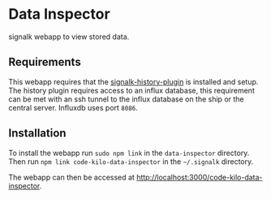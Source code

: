 # Data Inspector

signalk webapp to view stored data.

## Requirements

This webapp requires that the [signalk-history-plugin](https://github.com/codekilo/signalk-history-plugin) is installed and setup. 
The history plugin requires access to an influx database, this requirement can be met with an ssh tunnel to the influx database on the ship or the central server. Influxdb uses port `8086`.

## Installation
To install the webapp run `sudo npm link` in the `data-inspector` directory.
Then run `npm link code-kilo-data-inspector` in the `~/.signalk` directory.

The webapp can then be accessed at [http://localhost:3000/code-kilo-data-inspector](http://localhost:3000/code-kilo-data-inspector).
